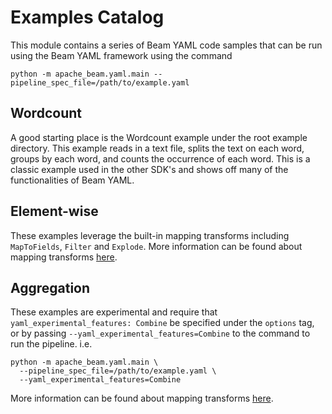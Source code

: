 # Examples Catalog

This module contains a series of Beam YAML code samples that can be run using
the Beam YAML framework using the command
```
python -m apache_beam.yaml.main --pipeline_spec_file=/path/to/example.yaml
```

## Wordcount
A good starting place is the Wordcount example under the root example directory.
This example reads in a text file, splits the text on each word, groups by each 
word, and counts the occurrence of each word. This is a classic example used in
the other SDK's and shows off many of the functionalities of Beam YAML.

## Element-wise
These examples leverage the built-in mapping transforms including `MapToFields`,
`Filter` and `Explode`. More information can be found about mapping transforms
[here](
https://github.com/apache/beam/blob/master/sdks/python/apache_beam/yaml/yaml_mapping.md).

## Aggregation
These examples are experimental and require that 
`yaml_experimental_features: Combine` be specified under the `options` tag, or
by passing `--yaml_experimental_features=Combine` to the command to run the 
pipeline. i.e.
```
python -m apache_beam.yaml.main \
  --pipeline_spec_file=/path/to/example.yaml \
  --yaml_experimental_features=Combine
```
More information can be found about mapping transforms
[here](
https://github.com/apache/beam/blob/master/sdks/python/apache_beam/yaml/yaml_combine.md).